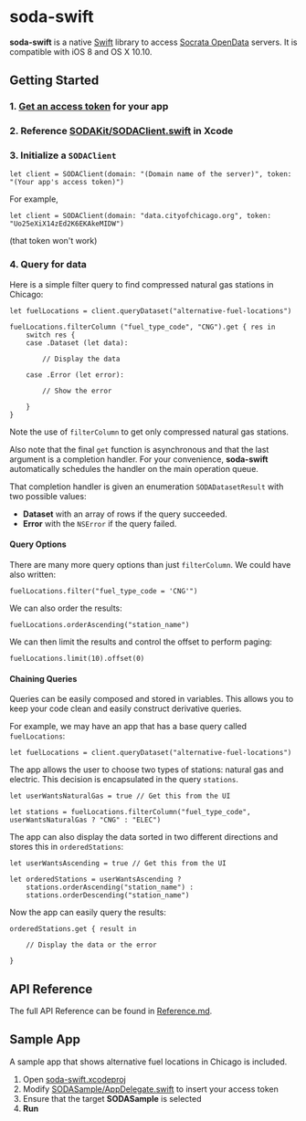 # soda-swift

**soda-swift** is a native [Swift]() library to access [Socrata OpenData](https://opendata.socrata.com) servers. It is compatible with iOS 8 and OS X 10.10.


## Getting Started

### 1. [Get an access token](http://dev.socrata.com/register) for your app

### 2. Reference [SODAKit/SODAClient.swift](./SODAKit/SODAClient.swift) in Xcode

### 3. Initialize a `SODAClient`

	let client = SODAClient(domain: "(Domain name of the server)", token: "(Your app's access token)")

For example,

	let client = SODAClient(domain: "data.cityofchicago.org", token: "Uo25eXiX14zEd2K6EKAkeMIDW")

(that token won't work)

### 4. Query for data

Here is a simple filter query to find compressed natural gas stations in Chicago:

    let fuelLocations = client.queryDataset("alternative-fuel-locations")

    fuelLocations.filterColumn ("fuel_type_code", "CNG").get { res in
        switch res {
        case .Dataset (let data):

            // Display the data

        case .Error (let error):

        	// Show the error

        }
    }

Note the use of `filterColumn` to get only compressed natural gas stations.

Also note that the final `get` function is asynchronous and that the last argument is a completion handler. For your convenience, **soda-swift** automatically schedules the handler on the main operation queue.

That completion handler is given an enumeration `SODADatasetResult` with two possible values:

* **Dataset** with an array of rows if the query succeeded.
* **Error** with the `NSError` if the query failed.


#### Query Options

There are many more query options than just `filterColumn`. We could have also written:

    fuelLocations.filter("fuel_type_code = 'CNG'")

We can also order the results:

    fuelLocations.orderAscending("station_name")

We can then limit the results and control the offset to perform paging:

    fuelLocations.limit(10).offset(0)


#### Chaining Queries

Queries can be easily composed and stored in variables. This allows you to keep your code clean and easily construct derivative queries.

For example, we may have an app that has a base query called `fuelLocations`:

    let fuelLocations = client.queryDataset("alternative-fuel-locations")

The app allows the user to choose two types of stations: natural gas and electric. This decision is encapsulated in the query `stations`.

    let userWantsNaturalGas = true // Get this from the UI

    let stations = fuelLocations.filterColumn("fuel_type_code", userWantsNaturalGas ? "CNG" : "ELEC")

The app can also display the data sorted in two different directions and stores this in `orderedStations`:

    let userWantsAscending = true // Get this from the UI

    let orderedStations = userWantsAscending ?
        stations.orderAscending("station_name") :
        stations.orderDescending("station_name")

Now the app can easily query the results:

    orderedStations.get { result in

        // Display the data or the error

    }



## API Reference

The full API Reference can be found in [Reference.md](./Reference.md).

## Sample App

A sample app that shows alternative fuel locations in Chicago is included.

1. Open [soda-swift.xcodeproj](./soda-swift.xcodeproj)
2. Modify [SODASample/AppDelegate.swift](./SODASample/AppDelegate.swift) to insert your access token
3. Ensure that the target **SODASample** is selected
4. **Run**


